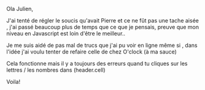 Ola Julien, 

J'ai tenté de régler le soucis qu'avait Pierre et ce ne fût pas une tache aisée , j'ai passé beaucoup plus de temps que ce que je pensais,
preuve que mon niveau en Javascript est loin d'être le meilleur..

Je me suis aidé de pas mal de trucs que j'ai pu voir en ligne même si , dans l'idée j'ai voulu tenter de refaire celle de chez O'clock (à ma sauce)

Cela fonctionne mais il y a toujours des erreurs quand tu cliques sur les lettres / les nombres dans (header.cell)

Voila!


